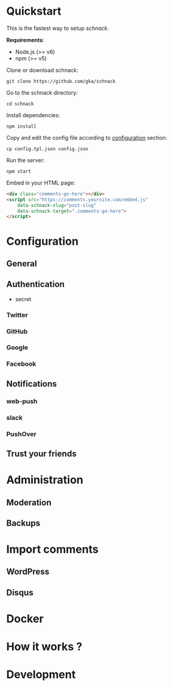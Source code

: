 # Quickstart

This is the fastest way to setup *schnack*. 

**Requirements**:
- Node.js (>= v6)
- npm (>= v5)

Clone or download schnack:
```
git clone https://github.com/gka/schnack
```
Go to the schnack directory:
```
cd schnack
```

Install dependencies:
```
npm install
```
Copy and edit the config file according to [configuration](#configuration) section:
```
cp config.tpl.json config.json
```

Run the server:
```
npm start
```

Embed in your HTML page:
```html
<div class="comments-go-here"></div>
<script src="https://comments.yoursite.com/embed.js"
    data-schnack-slug="post-slug"
    data-schnack-target=".comments-go-here">
</script>
```

# Configuration

## General

## Authentication
- secret

### Twitter

### GitHub

### Google

### Facebook

## Notifications

### web-push

### slack

### PushOver

## Trust your friends

# Administration

## Moderation

## Backups

# Import comments

## WordPress
## Disqus

# Docker

# How it works ?

# Development
